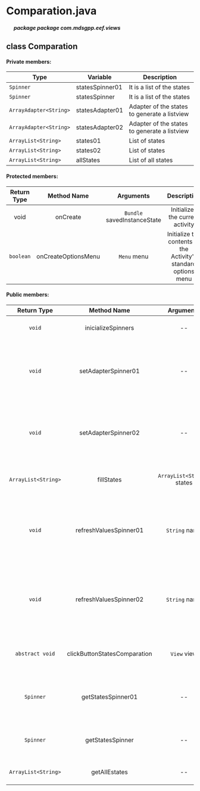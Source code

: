 # Comparation.java

##### &nbsp;&nbsp;&nbsp;&nbsp;&nbsp;&nbsp;package package com.mdsgpp.eef.views

## class Comparation

#### Private members:

| Type     | Variable                     | Description                     |
|----------|------------------------------|---------------------------------|
| `Spinner` | statesSpinner01 | It is a list of the states |
| `Spinner` | statesSpinner | It is a list of the states |
| `ArrayAdapter<String>` | statesAdapter01 | Adapter of the states to generate a listview |
| `ArrayAdapter<String>` | statesAdapter02 | Adapter of the states to generate a listview  |
| `ArrayList<String>` | states01 | List of states |
| `ArrayList<String>` | states02 | List of states |
| `ArrayList<String>` | allStates | List of all states |

#### Protected members:

| Return Type | Method Name | Arguments | Description |
|:-----------:|:------------:|:---------:|:----------:|
| void | onCreate | `Bundle` savedInstanceState | Initializes the current activity |
|`boolean` | onCreateOptionsMenu | `Menu` menu | Initialize the contents of the Activity's standard options menu |


#### Public members:

| Return Type | Method Name | Arguments | Description |
|:-----------:|:------------:|:---------:|:----------:|
| `void` | inicializeSpinners | -- | Initialize both spinners |
|`void` | setAdapterSpinner01 | -- | Set the list of states without one of the states that is being shown on the other spinner |
|`void` | setAdapterSpinner02 | -- | Set the list of states without one of the states that is being shown on the other spinner |
|`ArrayList<String>` | fillStates | `ArrayList<String>` states | Fills the array with all the states |
|`void` | refreshValuesSpinner01 | `String` name | Refresh the values on the spinner if the user choose another state on the other spinner |
|`void` | refreshValuesSpinner02 | `String` name | Refresh the values on the spinner if the user choose another state on the other spinner |
|`abstract void` | clickButtonStatesComparation | `View` view | Sets the action on the comparation button |
|`Spinner` | getStatesSpinner01 | -- | Gets the states that are being shown on the Spinner01 |
|`Spinner` | getStatesSpinner | -- | Gets the states that are being shown on the Spinner |
|`ArrayList<String>` | getAllEstates | -- | Returns a list with all the states |
